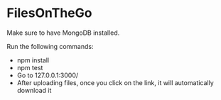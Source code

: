 # FilesOnTheGo

Make sure to have MongoDB installed.

Run the following commands:
- npm install
- npm test
- Go to 127.0.0.1:3000/
- After uploading files, once you click on the link, it will automatically download it
